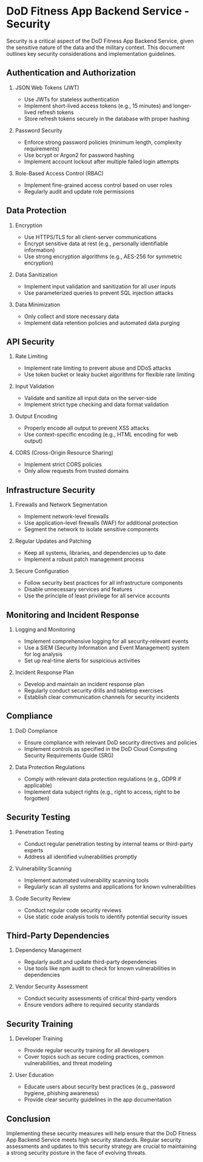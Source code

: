# DoD Fitness App Backend Service - Security

Security is a critical aspect of the DoD Fitness App Backend Service, given the sensitive nature of the data and the military context. This document outlines key security considerations and implementation guidelines.

## Authentication and Authorization

1. JSON Web Tokens (JWT)
   - Use JWTs for stateless authentication
   - Implement short-lived access tokens (e.g., 15 minutes) and longer-lived refresh tokens
   - Store refresh tokens securely in the database with proper hashing

2. Password Security
   - Enforce strong password policies (minimum length, complexity requirements)
   - Use bcrypt or Argon2 for password hashing
   - Implement account lockout after multiple failed login attempts

3. Role-Based Access Control (RBAC)
   - Implement fine-grained access control based on user roles
   - Regularly audit and update role permissions

## Data Protection

1. Encryption
   - Use HTTPS/TLS for all client-server communications
   - Encrypt sensitive data at rest (e.g., personally identifiable information)
   - Use strong encryption algorithms (e.g., AES-256 for symmetric encryption)

2. Data Sanitization
   - Implement input validation and sanitization for all user inputs
   - Use parameterized queries to prevent SQL injection attacks

3. Data Minimization
   - Only collect and store necessary data
   - Implement data retention policies and automated data purging

## API Security

1. Rate Limiting
   - Implement rate limiting to prevent abuse and DDoS attacks
   - Use token bucket or leaky bucket algorithms for flexible rate limiting

2. Input Validation
   - Validate and sanitize all input data on the server-side
   - Implement strict type checking and data format validation

3. Output Encoding
   - Properly encode all output to prevent XSS attacks
   - Use context-specific encoding (e.g., HTML encoding for web output)

4. CORS (Cross-Origin Resource Sharing)
   - Implement strict CORS policies
   - Only allow requests from trusted domains

## Infrastructure Security

1. Firewalls and Network Segmentation
   - Implement network-level firewalls
   - Use application-level firewalls (WAF) for additional protection
   - Segment the network to isolate sensitive components

2. Regular Updates and Patching
   - Keep all systems, libraries, and dependencies up to date
   - Implement a robust patch management process

3. Secure Configuration
   - Follow security best practices for all infrastructure components
   - Disable unnecessary services and features
   - Use the principle of least privilege for all service accounts

## Monitoring and Incident Response

1. Logging and Monitoring
   - Implement comprehensive logging for all security-relevant events
   - Use a SIEM (Security Information and Event Management) system for log analysis
   - Set up real-time alerts for suspicious activities

2. Incident Response Plan
   - Develop and maintain an incident response plan
   - Regularly conduct security drills and tabletop exercises
   - Establish clear communication channels for security incidents

## Compliance

1. DoD Compliance
   - Ensure compliance with relevant DoD security directives and policies
   - Implement controls as specified in the DoD Cloud Computing Security Requirements Guide (SRG)

2. Data Protection Regulations
   - Comply with relevant data protection regulations (e.g., GDPR if applicable)
   - Implement data subject rights (e.g., right to access, right to be forgotten)

## Security Testing

1. Penetration Testing
   - Conduct regular penetration testing by internal teams or third-party experts
   - Address all identified vulnerabilities promptly

2. Vulnerability Scanning
   - Implement automated vulnerability scanning tools
   - Regularly scan all systems and applications for known vulnerabilities

3. Code Security Review
   - Conduct regular code security reviews
   - Use static code analysis tools to identify potential security issues

## Third-Party Dependencies

1. Dependency Management
   - Regularly audit and update third-party dependencies
   - Use tools like npm audit to check for known vulnerabilities in dependencies

2. Vendor Security Assessment
   - Conduct security assessments of critical third-party vendors
   - Ensure vendors adhere to required security standards

## Security Training

1. Developer Training
   - Provide regular security training for all developers
   - Cover topics such as secure coding practices, common vulnerabilities, and threat modeling

2. User Education
   - Educate users about security best practices (e.g., password hygiene, phishing awareness)
   - Provide clear security guidelines in the app documentation

## Conclusion

Implementing these security measures will help ensure that the DoD Fitness App Backend Service meets high security standards. Regular security assessments and updates to this security strategy are crucial to maintaining a strong security posture in the face of evolving threats.